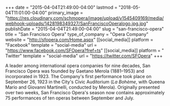 +++
date = "2015-04-04T21:49:00-04:00"
lastmod = "2018-05-04T11:01:00-04:00"
primary_image = "https://res.cloudinary.com/schmopera/image/upload/v1545409169/media/webhook-uploads/1428198349327/SanFranciscoOperalogo.jpg.jpg"
publishDate = "2015-04-04T21:49:00-04:00"
slug = "san-francisco-opera"
title = "San Francisco Opera"
type_of_company = "Opera Company"
website = "http://sfopera.com/Home.aspx"
[[social_media]]
platform = "Facebook"
template = "social-media"
url = "https://www.facebook.com/SFOpera?fref=ts"
[[social_media]]
platform = " Twitter"
template = "social-media"
url = "https://twitter.com/SFOpera"
+++

<p>
	A leader among international opera companies for nine decades, San Francisco Opera was founded by Gaetano Merola (1881–1953) and incorporated in 1923. The Company's first performance took place on September 26, 1923 in the City's Civic Auditorium (<i>La Bohème</i>, with Queena Mario and Giovanni Martinelli, conducted by Merola). Originally presented over two weeks, San Francisco Opera's season now contains approximately 75 performances of ten operas between September and July.
</p>
